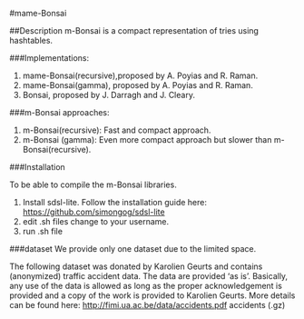 #mame-Bonsai

##Description
m-Bonsai is a compact representation of tries using hashtables.

###Implementations:
1. mame-Bonsai(recursive),proposed by A. Poyias and R. Raman.
2. mame-Bonsai(gamma), proposed by A. Poyias and R. Raman.
3. Bonsai, proposed by J. Darragh and J. Cleary.


###m-Bonsai approaches:
1. m-Bonsai(recursive):
    Fast and compact approach.
2. m-Bonsai (gamma):
    Even more compact approach but slower than m-Bonsai(recursive).

###Installation

To be able to compile the m-Bonsai libraries.

1. Install sdsl-lite.
   Follow the installation guide here:
   https://github.com/simongog/sdsl-lite
2. edit .sh files change <username> to your username.
3. run .sh file


###dataset
We provide only one dataset due to the limited space.

The following dataset was donated by Karolien Geurts and contains (anonymized) traffic accident data.
The data are provided ‘as is’. 
Basically, any use of the data is allowed as long as the proper acknowledgement is provided and a copy of the work is provided to Karolien Geurts.
More details can be found here: http://fimi.ua.ac.be/data/accidents.pdf
accidents (.gz)



